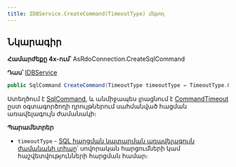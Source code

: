 ```yaml
---
title: IDBService.CreateCommand(TimeoutType) մեթոդ
---
```


## Նկարագիր

**Համարժեքը 4x-ում՝** AsRdoConnection.CreateSqlCommand

**Դաս՝** [IDBService](../IDBService.md)

```c#
public SqlCommand CreateCommand(TimeoutType timeoutType = TimeoutType.QueryTimeout);
```

Ստեղծում է [SqlCommand](https://learn.microsoft.com/en-us/dotnet/api/microsoft.data.sqlclient.sqlcommand), և անմիջապես լրացնում է [CommandTimeout](https://learn.microsoft.com/en-us/dotnet/api/microsoft.data.sqlclient.sqlcommand.commandtimeout) ըստ օգտագործողի դրույթներում սահմանված հացման առավելագույն ժամանակի։

**Պարամետրեր**

- `timeoutType` - [SQL հարցման կատարման առավելագույն ժամանակի տիպը](../../types/TimeoutType.md)՝ սովորական հարցումների կամ հաշվետվությունների հարցման համար։ 

<!-- ### CreateConnectionString

```c#
public string CreateConnectionString(string sqlServer, string dbName, string login, string password, bool encrypt,
                                     bool pooling = true, string connectionName = Constants.DBConnections.Main,
                                     int? maxPoolSize = null, bool withoutDecrypting = false);
```

Ստեղծում է SQL միացման տողը ([Connection string](https://code-maze.com/aspnetcore-how-to-properly-set-connection-strings/))։
Օգտագործում է [SqlConnectionStringBuilder](https://learn.microsoft.com/en-us/dotnet/api/microsoft.data.sqlclient.sqlconnectionstringbuilder) և փոխանցում է ֆունկցիայի պարամետրերը համապատասխան հատկություններին։

**Պարամետրեր**
* `sqlServer` - Սերվերի անունը։
* `dbName` - Սերվերում տվյալների պահոցի անուն։
* `login` - Օգտագործողի մուտքանունը։
* `password` - Օգտագործողի գաղտնաբառը։
* `encrypt` - Նշում է, թե արդյոք տվյալների պահոցին միացումը ծածկագրվի, թե ոչ։
* `pooling` - Օգտագործել միացումների քեշ, թե ոչ։
* `connectionName` - Ծրագրի անունը։ 
* `maxPoolSize` - Միացումների քեշի առավելագույն քանակ։
* `withoutDecrypting` - Նշվում է որ պետք չէ գաղտնաբառը ապակոդավորվի։ -->
